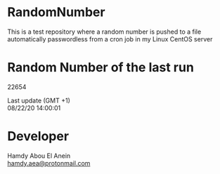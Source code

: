 # RandomNumber    
This is a test repository where a random number is pushed to a file automatically passwordless from a cron job in my Linux CentOS server    
# Random Number of the last run   
22654
      
Last update (GMT +1)    
08/22/20 14:00:01
# Developer    
Hamdy Abou El Anein   
hamdy.aea@protonmail.com
